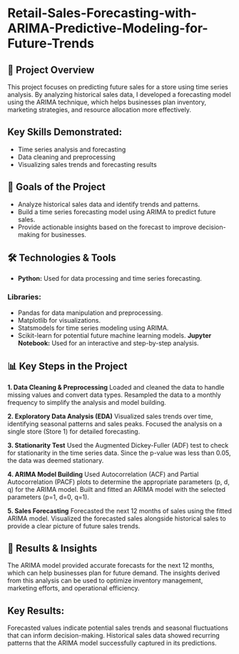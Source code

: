 # Retail-Sales-Forecasting-with-ARIMA-Predictive-Modeling-for-Future-Trends
## 🌟 Project Overview
This project focuses on predicting future sales for a store using time series analysis. By analyzing historical sales data, I developed a forecasting model using the ARIMA technique, which helps businesses plan inventory, marketing strategies, and resource allocation more effectively.

## Key Skills Demonstrated:
- Time series analysis and forecasting
- Data cleaning and preprocessing
- Visualizing sales trends and forecasting results
## 🚀 Goals of the Project
- Analyze historical sales data and identify trends and patterns.
- Build a time series forecasting model using ARIMA to predict future sales.
- Provide actionable insights based on the forecast to improve decision-making for businesses.
## 🛠️ Technologies & Tools
- **Python:** Used for data processing and time series forecasting.
### Libraries:
- Pandas for data manipulation and preprocessing.
- Matplotlib for visualizations.
- Statsmodels for time series modeling using ARIMA.
- Scikit-learn for potential future machine learning models.
**Jupyter Notebook:** Used for an interactive and step-by-step analysis.
## 📊 Key Steps in the Project
**1. Data Cleaning & Preprocessing**
Loaded and cleaned the data to handle missing values and convert data types.
Resampled the data to a monthly frequency to simplify the analysis and model building.

**2. Exploratory Data Analysis (EDA)**
Visualized sales trends over time, identifying seasonal patterns and sales peaks.
Focused the analysis on a single store (Store 1) for detailed forecasting.

**3. Stationarity Test**
Used the Augmented Dickey-Fuller (ADF) test to check for stationarity in the time series data. Since the p-value was less than 0.05, the data was deemed stationary.

**4. ARIMA Model Building**
Used Autocorrelation (ACF) and Partial Autocorrelation (PACF) plots to determine the appropriate parameters (p, d, q) for the ARIMA model.
Built and fitted an ARIMA model with the selected parameters (p=1, d=0, q=1).

**5. Sales Forecasting**
Forecasted the next 12 months of sales using the fitted ARIMA model.
Visualized the forecasted sales alongside historical sales to provide a clear picture of future sales trends.
## 🎯 Results & Insights
The ARIMA model provided accurate forecasts for the next 12 months, which can help businesses plan for future demand. The insights derived from this analysis can be used to optimize inventory management, marketing efforts, and operational efficiency.

## Key Results:
Forecasted values indicate potential sales trends and seasonal fluctuations that can inform decision-making.
Historical sales data showed recurring patterns that the ARIMA model successfully captured in its predictions.
